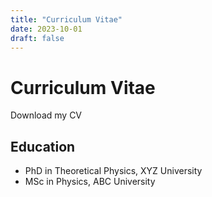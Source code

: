 ```yaml
---
title: "Curriculum Vitae"
date: 2023-10-01
draft: false
---
```


# Curriculum Vitae

Download my CV 

## Education
- PhD in Theoretical Physics, XYZ University
- MSc in Physics, ABC University

